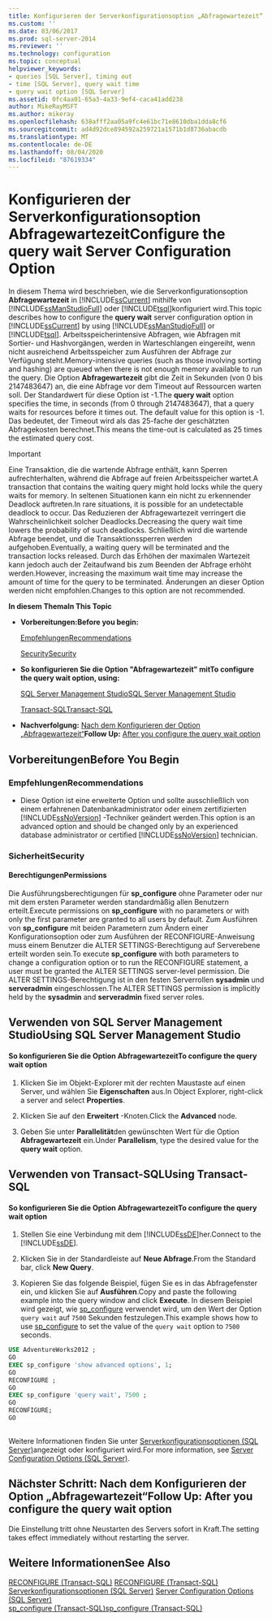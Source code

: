 ```yaml
---
title: Konfigurieren der Serverkonfigurationsoption „Abfragewartezeit“ | Microsoft-Dokumentation
ms.custom: ''
ms.date: 03/06/2017
ms.prod: sql-server-2014
ms.reviewer: ''
ms.technology: configuration
ms.topic: conceptual
helpviewer_keywords:
- queries [SQL Server], timing out
- time [SQL Server], query wait time
- query wait option [SQL Server]
ms.assetid: 0fc4aa01-65a3-4a33-9ef4-caca41add238
author: MikeRayMSFT
ms.author: mikeray
ms.openlocfilehash: 638afff2aa05a9fc4e61bc71e8610dba1dda8cf6
ms.sourcegitcommit: ad4d92dce894592a259721a1571b1d8736abacdb
ms.translationtype: MT
ms.contentlocale: de-DE
ms.lasthandoff: 08/04/2020
ms.locfileid: "87619334"
---
```

# <a name="configure-the-query-wait-server-configuration-option"></a><span data-ttu-id="98c24-102">Konfigurieren der Serverkonfigurationsoption Abfragewartezeit</span><span class="sxs-lookup"><span data-stu-id="98c24-102">Configure the query wait Server Configuration Option</span></span>
  <span data-ttu-id="98c24-103">In diesem Thema wird beschrieben, wie die Serverkonfigurationsoption **Abfragewartezeit** in [!INCLUDE[ssCurrent](../../includes/sscurrent-md.md)] mithilfe von [!INCLUDE[ssManStudioFull](../../includes/ssmanstudiofull-md.md)] oder [!INCLUDE[tsql](../../includes/tsql-md.md)]konfiguriert wird.</span><span class="sxs-lookup"><span data-stu-id="98c24-103">This topic describes how to configure the **query wait** server configuration option in [!INCLUDE[ssCurrent](../../includes/sscurrent-md.md)] by using [!INCLUDE[ssManStudioFull](../../includes/ssmanstudiofull-md.md)] or [!INCLUDE[tsql](../../includes/tsql-md.md)].</span></span> <span data-ttu-id="98c24-104">Arbeitsspeicherintensive Abfragen, wie Abfragen mit Sortier- und Hashvorgängen, werden in Warteschlangen eingereiht, wenn nicht ausreichend Arbeitsspeicher zum Ausführen der Abfrage zur Verfügung steht.</span><span class="sxs-lookup"><span data-stu-id="98c24-104">Memory-intensive queries (such as those involving sorting and hashing) are queued when there is not enough memory available to run the query.</span></span> <span data-ttu-id="98c24-105">Die Option **Abfragewartezeit** gibt die Zeit in Sekunden (von 0 bis 2147483647) an, die eine Abfrage vor dem Timeout auf Ressourcen warten soll. Der Standardwert für diese Option ist -1.</span><span class="sxs-lookup"><span data-stu-id="98c24-105">The **query wait** option specifies the time, in seconds (from 0 through 2147483647), that a query waits for resources before it times out. The default value for this option is -1.</span></span> <span data-ttu-id="98c24-106">Das bedeutet, der Timeout wird als das 25-fache der geschätzten Abfragekosten berechnet.</span><span class="sxs-lookup"><span data-stu-id="98c24-106">This means the time-out is calculated as 25 times the estimated query cost.</span></span>  
  
> [!IMPORTANT]  
>  <span data-ttu-id="98c24-107">Eine Transaktion, die die wartende Abfrage enthält, kann Sperren aufrechterhalten, während die Abfrage auf freien Arbeitsspeicher wartet.</span><span class="sxs-lookup"><span data-stu-id="98c24-107">A transaction that contains the waiting query might hold locks while the query waits for memory.</span></span> <span data-ttu-id="98c24-108">In seltenen Situationen kann ein nicht zu erkennender Deadlock auftreten.</span><span class="sxs-lookup"><span data-stu-id="98c24-108">In rare situations, it is possible for an undetectable deadlock to occur.</span></span> <span data-ttu-id="98c24-109">Das Reduzieren der Abfragewartezeit verringert die Wahrscheinlichkeit solcher Deadlocks.</span><span class="sxs-lookup"><span data-stu-id="98c24-109">Decreasing the query wait time lowers the probability of such deadlocks.</span></span> <span data-ttu-id="98c24-110">Schließlich wird die wartende Abfrage beendet, und die Transaktionssperren werden aufgehoben.</span><span class="sxs-lookup"><span data-stu-id="98c24-110">Eventually, a waiting query will be terminated and the transaction locks released.</span></span> <span data-ttu-id="98c24-111">Durch das Erhöhen der maximalen Wartezeit kann jedoch auch der Zeitaufwand bis zum Beenden der Abfrage erhöht werden.</span><span class="sxs-lookup"><span data-stu-id="98c24-111">However, increasing the maximum wait time may increase the amount of time for the query to be terminated.</span></span> <span data-ttu-id="98c24-112">Änderungen an dieser Option werden nicht empfohlen.</span><span class="sxs-lookup"><span data-stu-id="98c24-112">Changes to this option are not recommended.</span></span>  
  
 <span data-ttu-id="98c24-113">**In diesem Thema**</span><span class="sxs-lookup"><span data-stu-id="98c24-113">**In This Topic**</span></span>  
  
-   <span data-ttu-id="98c24-114">**Vorbereitungen:**</span><span class="sxs-lookup"><span data-stu-id="98c24-114">**Before you begin:**</span></span>  
  
     [<span data-ttu-id="98c24-115">Empfehlungen</span><span class="sxs-lookup"><span data-stu-id="98c24-115">Recommendations</span></span>](#Recommendations)  
  
     [<span data-ttu-id="98c24-116">Security</span><span class="sxs-lookup"><span data-stu-id="98c24-116">Security</span></span>](#Security)  
  
-   <span data-ttu-id="98c24-117">**So konfigurieren Sie die Option "Abfragewartezeit" mit**</span><span class="sxs-lookup"><span data-stu-id="98c24-117">**To configure the query wait option, using:**</span></span>  
  
     [<span data-ttu-id="98c24-118">SQL Server Management Studio</span><span class="sxs-lookup"><span data-stu-id="98c24-118">SQL Server Management Studio</span></span>](#SSMSProcedure)  
  
     [<span data-ttu-id="98c24-119">Transact-SQL</span><span class="sxs-lookup"><span data-stu-id="98c24-119">Transact-SQL</span></span>](#TsqlProcedure)  
  
-   <span data-ttu-id="98c24-120">**Nachverfolgung:**  [Nach dem Konfigurieren der Option „Abfragewartezeit“](#FollowUp)</span><span class="sxs-lookup"><span data-stu-id="98c24-120">**Follow Up:**  [After you configure the query wait option](#FollowUp)</span></span>  
  
##  <a name="before-you-begin"></a><a name="BeforeYouBegin"></a> <span data-ttu-id="98c24-121">Vorbereitungen</span><span class="sxs-lookup"><span data-stu-id="98c24-121">Before You Begin</span></span>  
  
###  <a name="recommendations"></a><a name="Recommendations"></a> <span data-ttu-id="98c24-122">Empfehlungen</span><span class="sxs-lookup"><span data-stu-id="98c24-122">Recommendations</span></span>  
  
-   <span data-ttu-id="98c24-123">Diese Option ist eine erweiterte Option und sollte ausschließlich von einem erfahrenen Datenbankadministrator oder einem zertifizierten [!INCLUDE[ssNoVersion](../../includes/ssnoversion-md.md)] -Techniker geändert werden.</span><span class="sxs-lookup"><span data-stu-id="98c24-123">This option is an advanced option and should be changed only by an experienced database administrator or certified [!INCLUDE[ssNoVersion](../../includes/ssnoversion-md.md)] technician.</span></span>  
  
###  <a name="security"></a><a name="Security"></a> <span data-ttu-id="98c24-124">Sicherheit</span><span class="sxs-lookup"><span data-stu-id="98c24-124">Security</span></span>  
  
####  <a name="permissions"></a><a name="Permissions"></a> <span data-ttu-id="98c24-125">Berechtigungen</span><span class="sxs-lookup"><span data-stu-id="98c24-125">Permissions</span></span>  
 <span data-ttu-id="98c24-126">Die Ausführungsberechtigungen für **sp_configure** ohne Parameter oder nur mit dem ersten Parameter werden standardmäßig allen Benutzern erteilt.</span><span class="sxs-lookup"><span data-stu-id="98c24-126">Execute permissions on **sp_configure** with no parameters or with only the first parameter are granted to all users by default.</span></span> <span data-ttu-id="98c24-127">Zum Ausführen von **sp_configure** mit beiden Parametern zum Ändern einer Konfigurationsoption oder zum Ausführen der RECONFIGURE-Anweisung muss einem Benutzer die ALTER SETTINGS-Berechtigung auf Serverebene erteilt worden sein.</span><span class="sxs-lookup"><span data-stu-id="98c24-127">To execute **sp_configure** with both parameters to change a configuration option or to run the RECONFIGURE statement, a user must be granted the ALTER SETTINGS server-level permission.</span></span> <span data-ttu-id="98c24-128">Die ALTER SETTINGS-Berechtigung ist in den festen Serverrollen **sysadmin** und **serveradmin** eingeschlossen.</span><span class="sxs-lookup"><span data-stu-id="98c24-128">The ALTER SETTINGS permission is implicitly held by the **sysadmin** and **serveradmin** fixed server roles.</span></span>  
  
##  <a name="using-sql-server-management-studio"></a><a name="SSMSProcedure"></a> <span data-ttu-id="98c24-129">Verwenden von SQL Server Management Studio</span><span class="sxs-lookup"><span data-stu-id="98c24-129">Using SQL Server Management Studio</span></span>  
  
#### <a name="to-configure-the-query-wait-option"></a><span data-ttu-id="98c24-130">So konfigurieren Sie die Option Abfragewartezeit</span><span class="sxs-lookup"><span data-stu-id="98c24-130">To configure the query wait option</span></span>  
  
1.  <span data-ttu-id="98c24-131">Klicken Sie im Objekt-Explorer mit der rechten Maustaste auf einen Server, und wählen Sie **Eigenschaften** aus.</span><span class="sxs-lookup"><span data-stu-id="98c24-131">In Object Explorer, right-click a server and select **Properties**.</span></span>  
  
2.  <span data-ttu-id="98c24-132">Klicken Sie auf den **Erweitert** -Knoten.</span><span class="sxs-lookup"><span data-stu-id="98c24-132">Click the **Advanced** node.</span></span>  
  
3.  <span data-ttu-id="98c24-133">Geben Sie unter **Parallelität**den gewünschten Wert für die Option **Abfragewartezeit** ein.</span><span class="sxs-lookup"><span data-stu-id="98c24-133">Under **Parallelism**, type the desired value for the **query wait** option.</span></span>  
  
##  <a name="using-transact-sql"></a><a name="TsqlProcedure"></a> <span data-ttu-id="98c24-134">Verwenden von Transact-SQL</span><span class="sxs-lookup"><span data-stu-id="98c24-134">Using Transact-SQL</span></span>  
  
#### <a name="to-configure-the-query-wait-option"></a><span data-ttu-id="98c24-135">So konfigurieren Sie die Option Abfragewartezeit</span><span class="sxs-lookup"><span data-stu-id="98c24-135">To configure the query wait option</span></span>  
  
1.  <span data-ttu-id="98c24-136">Stellen Sie eine Verbindung mit dem [!INCLUDE[ssDE](../../includes/ssde-md.md)]her.</span><span class="sxs-lookup"><span data-stu-id="98c24-136">Connect to the [!INCLUDE[ssDE](../../includes/ssde-md.md)].</span></span>  
  
2.  <span data-ttu-id="98c24-137">Klicken Sie in der Standardleiste auf **Neue Abfrage**.</span><span class="sxs-lookup"><span data-stu-id="98c24-137">From the Standard bar, click **New Query**.</span></span>  
  
3.  <span data-ttu-id="98c24-138">Kopieren Sie das folgende Beispiel, fügen Sie es in das Abfragefenster ein, und klicken Sie auf **Ausführen**.</span><span class="sxs-lookup"><span data-stu-id="98c24-138">Copy and paste the following example into the query window and click **Execute**.</span></span> <span data-ttu-id="98c24-139">In diesem Beispiel wird gezeigt, wie [sp_configure](/sql/relational-databases/system-stored-procedures/sp-configure-transact-sql) verwendet wird, um den Wert der Option `query wait` auf `7500` Sekunden festzulegen.</span><span class="sxs-lookup"><span data-stu-id="98c24-139">This example shows how to use [sp_configure](/sql/relational-databases/system-stored-procedures/sp-configure-transact-sql) to set the value of the `query wait` option to `7500` seconds.</span></span>  
  
```sql  
USE AdventureWorks2012 ;  
GO  
EXEC sp_configure 'show advanced options', 1;  
GO  
RECONFIGURE ;  
GO  
EXEC sp_configure 'query wait', 7500 ;  
GO  
RECONFIGURE;  
GO  
  
```  
  
 <span data-ttu-id="98c24-140">Weitere Informationen finden Sie unter [Serverkonfigurationsoptionen &#40;SQL Server&#41;](server-configuration-options-sql-server.md)angezeigt oder konfiguriert wird.</span><span class="sxs-lookup"><span data-stu-id="98c24-140">For more information, see [Server Configuration Options &#40;SQL Server&#41;](server-configuration-options-sql-server.md).</span></span>  
  
##  <a name="follow-up-after-you-configure-the-query-wait-option"></a><a name="FollowUp"></a><span data-ttu-id="98c24-141">Nächster Schritt: Nach dem Konfigurieren der Option „Abfragewartezeit“</span><span class="sxs-lookup"><span data-stu-id="98c24-141">Follow Up: After you configure the query wait option</span></span>  
 <span data-ttu-id="98c24-142">Die Einstellung tritt ohne Neustarten des Servers sofort in Kraft.</span><span class="sxs-lookup"><span data-stu-id="98c24-142">The setting takes effect immediately without restarting the server.</span></span>  
  
## <a name="see-also"></a><span data-ttu-id="98c24-143">Weitere Informationen</span><span class="sxs-lookup"><span data-stu-id="98c24-143">See Also</span></span>  
 <span data-ttu-id="98c24-144">[RECONFIGURE &#40;Transact-SQL&#41;](/sql/t-sql/language-elements/reconfigure-transact-sql) </span><span class="sxs-lookup"><span data-stu-id="98c24-144">[RECONFIGURE &#40;Transact-SQL&#41;](/sql/t-sql/language-elements/reconfigure-transact-sql) </span></span>  
 <span data-ttu-id="98c24-145">[Serverkonfigurationsoptionen &#40;SQL Server&#41;](server-configuration-options-sql-server.md) </span><span class="sxs-lookup"><span data-stu-id="98c24-145">[Server Configuration Options &#40;SQL Server&#41;](server-configuration-options-sql-server.md) </span></span>  
 [<span data-ttu-id="98c24-146">sp_configure &#40;Transact-SQL&#41;</span><span class="sxs-lookup"><span data-stu-id="98c24-146">sp_configure &#40;Transact-SQL&#41;</span></span>](/sql/relational-databases/system-stored-procedures/sp-configure-transact-sql)  
  
  
